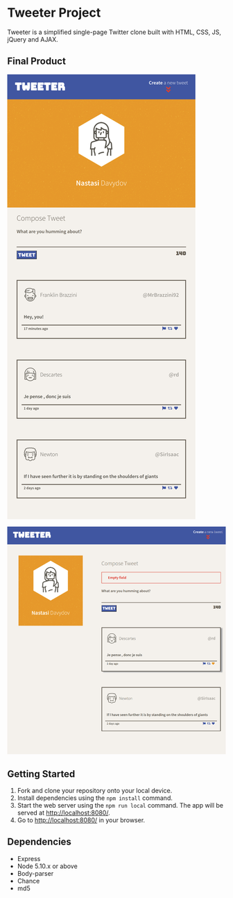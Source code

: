 # Tweeter Project

Tweeter is a simplified single-page Twitter clone built with HTML, CSS, JS, jQuery and AJAX.

## Final Product

!["Tablet screen size display"](https://raw.githubusercontent.com/nastasidavydov/tweeter/master/docs/tablet.png)

!["Desktop screen size display and submitting an empty tweet"](https://raw.githubusercontent.com/nastasidavydov/tweeter/master/docs/desktop.png)


## Getting Started

1. Fork and clone your repository onto your local device.
2. Install dependencies using the `npm install` command.
3. Start the web server using the `npm run local` command. The app will be served at <http://localhost:8080/>.
4. Go to <http://localhost:8080/> in your browser.

## Dependencies

- Express
- Node 5.10.x or above
- Body-parser
- Chance
- md5
